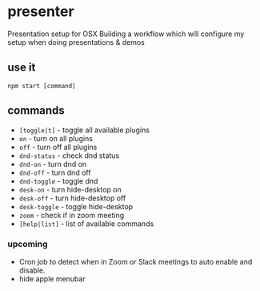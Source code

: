 # presenter

Presentation setup for OSX
Building a workflow which will configure my setup when doing presentations & demos

## use it

`npm start [command]`

## commands

- `[toggle|t]` - toggle all available plugins
- `on` - turn on all plugins
- `off` - turn off all plugins
- `dnd-status` - check dnd status
- `dnd-on` - turn dnd on
- `dnd-off` - turn dnd off
- `dnd-toggle` - toggle dnd
- `desk-on` - turn hide-desktop on
- `desk-off` - turn hide-desktop off
- `desk-toggle` - toggle hide-desktop
- `zoom` - check if in zoom meeting
- `[help|list]` - list of available commands

### upcoming

- Cron job to detect when in Zoom or Slack meetings to auto enable and disable.
- hide apple menubar
